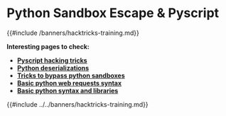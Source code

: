 # Python Sandbox Escape & Pyscript

{{#include /banners/hacktricks-training.md}}




**Interesting pages to check:**

- [**Pyscript hacking tricks**](pyscript.md)
- [**Python deserializations**](../../pentesting-web/deserialization/index.html#python)
- [**Tricks to bypass python sandboxes**](bypass-python-sandboxes/index.html)
- [**Basic python web requests syntax**](web-requests.md)
- [**Basic python syntax and libraries**](basic-python.md)

{{#include ../../banners/hacktricks-training.md}}


